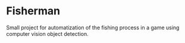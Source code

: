 # Fisherman
Small project for automatization of the fishing process in a game using computer vision object detection.
